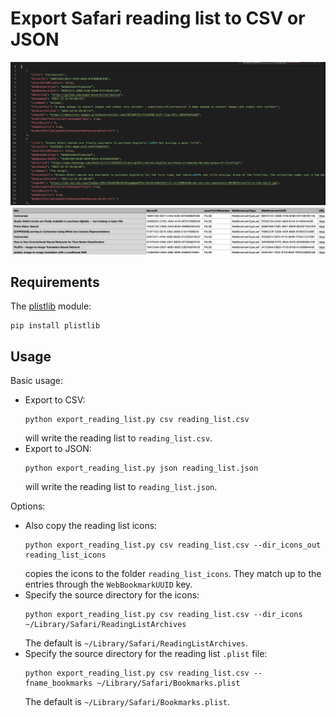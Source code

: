 # Export Safari reading list to CSV or JSON

<img src="readme_imgs/json.png" alt="drawing" width="700"/>

<img src="readme_imgs/csv.png" alt="drawing" width="700"/>

## Requirements

The [plistlib](https://docs.python.org/3/library/plistlib.html) module:
```
pip install plistlib
```

## Usage

Basic usage:
* Export to CSV:
    ```
    python export_reading_list.py csv reading_list.csv
    ```
    will write the reading list to `reading_list.csv`.
* Export to JSON:
    ```
    python export_reading_list.py json reading_list.json
    ```
    will write the reading list to `reading_list.json`.

Options:
* Also copy the reading list icons:
    ```
    python export_reading_list.py csv reading_list.csv --dir_icons_out reading_list_icons
    ```
    copies the icons to the folder `reading_list_icons`. They match up to the entries through the `WebBookmarkUUID` key.
* Specify the source directory for the icons:
    ```
    python export_reading_list.py csv reading_list.csv --dir_icons ~/Library/Safari/ReadingListArchives
    ```
    The default is `~/Library/Safari/ReadingListArchives`.
* Specify the source directory for the reading list `.plist` file:
    ```
    python export_reading_list.py csv reading_list.csv --fname_bookmarks ~/Library/Safari/Bookmarks.plist
    ```
    The default is `~/Library/Safari/Bookmarks.plist`.